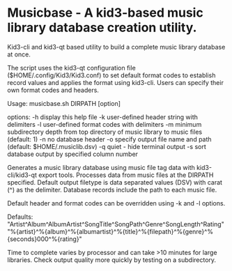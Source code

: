 # Musicbase - A kid3-based music library database creation utility.

Kid3-cli and kid3-qt based utility to build a complete music library database at once. 

The script uses the kid3-qt configuration file ($HOME/.config/Kid3/Kid3.conf) to set default format codes to establish record values and applies the format using kid3-cli. Users can specify their own format codes and headers.

Usage: musicbase.sh DIRPATH [option]

options:
-h display this help file
-k user-defined header string with delimiters
-l user-defined format codes with delimiters
-m minimum subdirectory depth from top directory of music library to music files (default: 1)
-n no database header
-o specify output file name and path (default: $HOME/.musiclib.dsv)
-q quiet - hide terminal output
-s sort database output by specified column number

Generates a music library database using music file tag data with kid3-cli/kid3-qt export tools.
Processes data from music files at the DIRPATH specified. Default output filetype is data separated 
values (DSV) with carat (^) as the delimiter. Database records include the path to each music file.

Default header and format codes can be overridden using -k and -l options. 

Defaults:
"Artist^Album^AlbumArtist^SongTitle^SongPath^Genre^SongLength^Rating"
"%{artist}^%{album}^%{albumartist}^%{title}^%{filepath}^%{genre}^%{seconds}000^%{rating}"

Time to complete varies by processor and can take >10 minutes for large libraries. Check output 
quality more quickly by testing on a subdirectory.
